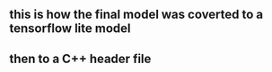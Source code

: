 <h2>this is how the final model was coverted to a tensorflow lite model  </h2>
<h2>then to a C++ header file</h2>
